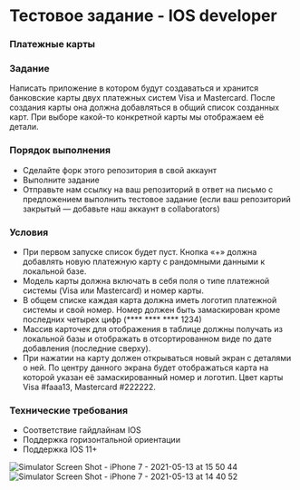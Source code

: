 # Тестовое задание - IOS developer
 ### Платежные карты
 
 ### Задание
 Написать приложение в котором будут создаваться и хранится банковские карты двух платежных систем Visa и Mastercard. После создания карты она должна добавляться в общий список созданных карт. При выборе какой-то конкретной карты мы отображаем её детали.
 
 ### Порядок выполнения
 - Сделайте форк этого репозитория в свой аккаунт
 - Выполните задание
 - Отправьте нам ссылку на ваш репозиторий в ответ на письмо с предложением выполнить тестовое задание (если ваш репозиторий закрытый — добавьте наш аккаунт в collaborators)

### Условия
 - При первом запуске список будет пуст. Кнопка «+» должна добавлять новую платежную карту с рандомными данными к локальной базе.
 - Модель карты должна включать в себя поля о типе платежной системы (Visa или Mastercard) и номер карты.
 - В общем списке каждая карта должна иметь логотип платежной системы и свой номер. Номер должен быть замаскирован кроме последних четырех цифр (**** **** **** 1234)
 - Массив карточек для отображения в таблице должны получать из локальной базы и отображать в отсортированном виде по дате добавления (последние сверху).
 - При нажатии на карту должен открываться новый экран с деталями о ней. По центру данного экрана будет отображаться карта на которой указан её замаскированный номер и логотип. Цвет карты Visa #faaa13, Mastercard #222222.

### Технические требования
 - Соответствие гайдлайнам IOS
 - Поддержка горизонтальной ориентации
 - Поддержка IOS 11+

![Simulator Screen Shot - iPhone 7 - 2021-05-13 at 15 50 44](https://user-images.githubusercontent.com/43065498/118128496-a325d800-b403-11eb-8f9b-3ca9d2815e45.png)
![Simulator Screen Shot - iPhone 7 - 2021-05-13 at 14 40 52](https://user-images.githubusercontent.com/43065498/118128352-6fe34900-b403-11eb-8865-b174bf3f73e4.png)
